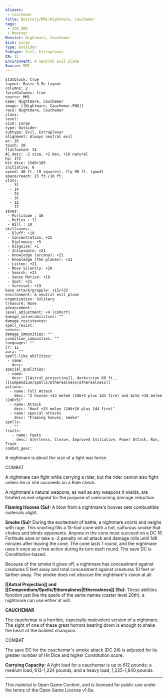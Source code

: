 ```yaml
---
aliases:
 - Cauchemar
title: Bestiary/MM1/Nightmare, Cauchemar
tags: 
 - 35E_SRD
 - Monster
Monster: Nightmare, Cauchemar
Size: Large
Type: Outsider
Subtype: Evil, Extraplanar
CR: 11
Environnent: A neutral evil plane
Source: MM1
---
```


```statblock
statblock: true
layout: Basic 3.5e Layout
columns: 2
forceColumns: true
source: MM1 
name: Nightmare, Cauchemar
image: [[Nightmare, Cauchemar.PNG]]
race: Nightmare, Cauchemar
class: 
level: 
size: Large
type: Outsider
subtype: Evil, Extraplanar
alignment: Always neutral evil
ac: 26
touch: 10
flatfooted: 24
AC_desc: -2 size, +2 Dex, +16 natural
hp: 172
hit_dice: 15d8+105
initiative: 6
speed: 40 ft. (8 squares), fly 90 ft. (good)
space/reach: 15 ft./10 ft.
stats:
  - 31
  - 14
  - 24
  - 16
  - 12
  - 12
saves:
 - Fortitude : 16
 - Reflex : 11
 - Will : 10
skillsaves:
 - Bluff: +19
 - Concentration: +25
 - Diplomacy: +5
 - Disguise: +1
 - Intimidate: +21
 - Knowledge (arcana): +21
 - Knowledge (the planes): +21
 - Listen: +21
 - Move Silently: +20
 - Search: +21
 - Sense Motive: +19
 - Spot: +21
 - Survival: +19
base_attack/grapple: +15/+33
environment: A neutral evil plane
organization: Solitary
treasure: None
advancement: -
level_adjustment: +4 (cohort)
damage_vulnerabilities: ""
damage_resistances: 
spell_resist: 
senses: 
damage_immunities: ""
condition_immunities: ""
languages: ""
cr: 11
aura: ""
spell-like_abilities:
 - name: 
   desc: 
special_qualities:
 - name:
   desc: [[Astral projection]], darkvision 60 ft., [[Compendium/Spells/Etherealness|etherealness]]
actions:
  - name: Full Attack
    desc: "2 hooves +23 melee (2d6+4 plus 1d4 fire) and bite +18 melee (2d6+5)"
  - name: Attack
    desc: "Hoof +23 melee (2d6+10 plus 1d4 fire)"
  - name: special attacks
    desc: "Flaming hooves, smoke"
spells:
  - ""
traits:
   - name: Feats
     desc: Alertness, Cleave, Improved Initiative, Power Attack, Run, Track
combat_gear:  
```


A nightmare is about the size of a light war horse.

COMBAT

A nightmare can fight while carrying a rider, but the rider cannot also fight unless he or she succeeds on a Ride check.

A nightmare's natural weapons, as well as any weapons it wields, are treated as evil-aligned for the purpose of overcoming damage reduction.


**Flaming Hooves (Su):** A blow from a nightmare's hooves sets combustible materials alight.


**Smoke (Su):** During the excitement of battle, a nightmare snorts and neighs with rage. This snorting fills a 15-foot cone with a hot, sulfurous smoke that chokes and blinds opponents. Anyone in the cone must succeed on a DC 16 Fortitude save or take a -2 penalty on all attack and damage rolls until 1d6 minutes after leaving the cone. The cone lasts 1 round, and the nightmare uses it once as a free action during its turn each round. The save DC is Constitution-based.

Because of the smoke it gives off, a nightmare has concealment against creatures 5 feet away and total concealment against creatures 10 feet or farther away. The smoke does not obscure the nightmare's vision at all.


**[[Astral Projection]] and [[Compendium/Spells/Etherealness|Etherealness]] (Su):** These abilities function just like the spells of the same names (caster level 20th); a nightmare can use either at will.


**CAUCHEMAR**


The cauchemar is a horrible, especially malevolent version of a nightmare. The sight of one of these great horrors bearing down is enough to shake the heart of the boldest champion.

COMBAT

The save DC for the cauchemar's smoke attack (DC 24) is adjusted for its greater number of Hit Dice and higher Constitution score.


**Carrying Capacity:** A light load for a cauchemar is up to 612 pounds; a medium load, 613-1,224 pounds; and a heavy load, 1,225-1,840 pounds.

---

This material is Open Game Content, and is licensed for public use under the terms of the Open Game License v1.0a.
